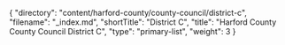 {
  "directory": "content/harford-county/county-council/district-c",
  "filename": "_index.md",
  "shortTitle": "District C",
  "title": "Harford County County Council District C",
  "type": "primary-list",
  "weight": 3
}
